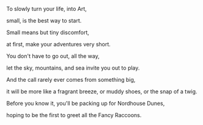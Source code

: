 To slowly turn your life, into Art,

small, is the best way to start.

Small means but tiny discomfort,

at first, make your adventures very short.

You don't have to go out, all the way,

let the sky, mountains, and sea invite you out to play.

And the call rarely ever comes from something big,

it will be more like a fragrant breeze, or muddy shoes, or the snap of a twig.

Before you know it, you'll be packing up for Nordhouse Dunes,

hoping to be the first to greet all the Fancy Raccoons.
